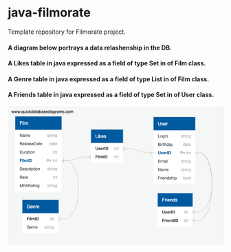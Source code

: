 # java-filmorate
Template repository for Filmorate project.

#### A diagram below portrays a data relashenship in the DB.
#### A Likes table in java expressed as a field of type Set in of Film class.
#### A Genre table in java expressed as a field of type List in of Film class.
#### A Friends table in java expressed as a field of type Set in of User class.
![A DB diagram](https://github.com/muhammad-di/java-filmorate/blob/main/DB%20Diagram.png)
